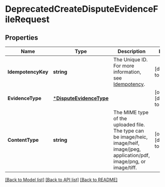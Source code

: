 # DeprecatedCreateDisputeEvidenceFileRequest

## Properties

 Name               | Type                                               | Description                                                                                                                        | Notes                        
--------------------|----------------------------------------------------|------------------------------------------------------------------------------------------------------------------------------------|------------------------------
 **IdempotencyKey** | **string**                                         | The Unique ID. For more information, see [Idempotency](https://developer.squareup.com/docs/working-with-apis/idempotency).         | [default to null]            
 **EvidenceType**   | [***DisputeEvidenceType**](DisputeEvidenceType.md) |                                                                                                                                    | [optional] [default to null] 
 **ContentType**    | **string**                                         | The MIME type of the uploaded file. The type can be image/heic, image/heif, image/jpeg, application/pdf, image/png, or image/tiff. | [optional] [default to null] 

[[Back to Model list]](../README.md#documentation-for-models) [[Back to API list]](../README.md#documentation-for-api-endpoints) [[Back to README]](../README.md)

